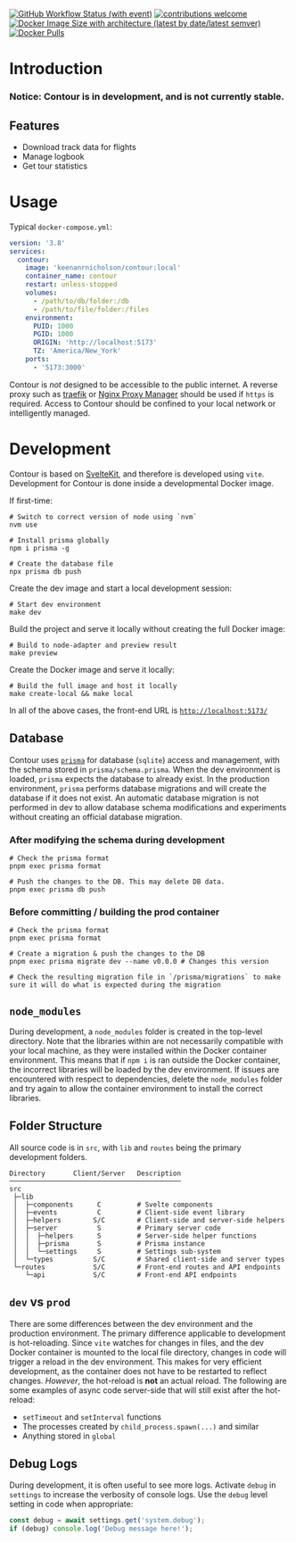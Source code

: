 [![GitHub Workflow Status (with event)](https://img.shields.io/github/actions/workflow/status/knicholson32/Contour/docker-build.yml)](https://github.com/knicholson32/Contour/actions)
[![contributions welcome](https://img.shields.io/badge/contributions-welcome-brightgreen.svg?style=flat)](https://github.com/knicholson32/Contour/issues)
[![Docker Image Size with architecture (latest by date/latest semver)](https://img.shields.io/docker/image-size/keenanrnicholson/contour)](https://hub.docker.com/r/keenanrnicholson/Contour/tags)
[![Docker Pulls](https://img.shields.io/docker/pulls/keenanrnicholson/contour)](https://hub.docker.com/r/keenanrnicholson/contour/tags)

# Introduction

### **Notice**: Contour is in development, and is not currently stable.

## Features

- Download track data for flights
- Manage logbook
- Get tour statistics

# Usage

Typical `docker-compose.yml`:

```yml
version: '3.8'
services:
  contour:
    image: 'keenanrnicholson/contour:local'
    container_name: contour
    restart: unless-stopped
    volumes:
      - /path/to/db/folder:/db
      - /path/to/file/folder:/files
    environment:
      PUID: 1000
      PGID: 1000
      ORIGIN: 'http://localhost:5173'
      TZ: 'America/New_York'
    ports:
      - '5173:3000'
```

Contour is _not_ designed to be accessible to the public internet. A reverse proxy such as [traefik](https://traefik.io/traefik/) or [Nginx Proxy Manager](https://nginxproxymanager.com/) should be used if `https` is required. Access to Contour should be confined to your local network or intelligently managed.

# Development

Contour is based on [SvelteKit](https://kit.svelte.dev/), and therefore is developed using `vite`. Development for Contour is done inside a developmental Docker image.

If first-time:

```shell
# Switch to correct version of node using `nvm`
nvm use

# Install prisma globally
npm i prisma -g

# Create the database file
npx prisma db push
```

Create the dev image and start a local development session:

```shell
# Start dev environment
make dev
```

Build the project and serve it locally without creating the full Docker image:

```shell
# Build to node-adapter and preview result
make preview
```

Create the Docker image and serve it locally:

```shell
# Build the full image and host it locally
make create-local && make local
```

In all of the above cases, the front-end URL is [`http://localhost:5173/`](http://localhost:5173/)

## Database

Contour uses [`prisma`](https://www.prisma.io/) for database (`sqlite`) access and management, with the schema stored in `prisma/schema.prisma`. When the dev environment is loaded, `prisma` expects the database to already exist. In the production environment, `prisma` performs database migrations and will create the database if it does not exist. An automatic database migration is not performed in dev to allow database schema modifications and experiments without creating an official database migration.

### After modifying the schema during development

```shell
# Check the prisma format
pnpm exec prisma format

# Push the changes to the DB. This may delete DB data.
pnpm exec prisma db push
```

### Before committing / building the prod container

```shell
# Check the prisma format
pnpm exec prisma format

# Create a migration & push the changes to the DB
pnpm exec prisma migrate dev --name v0.0.0 # Changes this version

# Check the resulting migration file in `/prisma/migrations` to make sure it will do what is expected during the migration
```

## `node_modules`

During development, a `node_modules` folder is created in the top-level directory. Note that the libraries within are not necessarily compatible with your local machine, as they were installed within the Docker container environment. This means that if `npm i` is ran outside the Docker container, the incorrect libraries will be loaded by the dev environment. If issues are encountered with respect to dependencies, delete the `node_modules` folder and try again to allow the container environment to install the correct libraries.

## Folder Structure

All source code is in `src`, with `lib` and `routes` being the primary development folders.

```shell
Directory       Client/Server   Description
───────────────────────────────────────────
src
 ├─lib
 │  ├─components      C         # Svelte components
 │  ├─events          C         # Client-side event library
 │  ├─helpers        S/C        # Client-side and server-side helpers
 │  ├─server          S         # Primary server code
 │  │  ├─helpers      S         # Server-side helper functions
 │  │  ├─prisma       S         # Prisma instance
 │  │  └─settings     S         # Settings sub-system
 │  └─types          S/C        # Shared client-side and server types
 └─routes            S/C        # Front-end routes and API endpoints
    └─api            S/C        # Front-end API endpoints
```

## `dev` vs `prod`

There are some differences between the dev environment and the production environment. The primary difference applicable to development is hot-reloading. Since `vite` watches for changes in files, and the dev Docker container is mounted to the local file directory, changes in code will trigger a reload in the dev environment. This makes for very efficient development, as the container does not have to be restarted to reflect changes. _However_, the hot-reload is **not** an actual reload. The following are some examples of async code server-side that will still exist after the hot-reload:

- `setTimeout` and `setInterval` functions
- The processes created by `child_process.spawn(...)` and similar
- Anything stored in `global`

## Debug Logs

During development, it is often useful to see more logs. Activate `debug` in `settings` to increase the verbosity of console logs. Use the `debug` level setting in code when appropriate:

```Typescript
const debug = await settings.get('system.debug');
if (debug) console.log('Debug message here!');
```